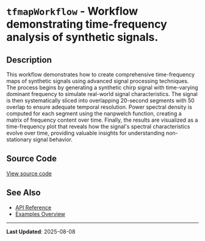 # `tfmapWorkflow` - Workflow demonstrating time-frequency analysis of synthetic signals.

## Description

This workflow demonstrates how to create comprehensive time-frequency maps of synthetic signals using advanced signal processing techniques. The process begins by generating a synthetic chirp signal with time-varying dominant frequency to simulate real-world signal characteristics. The signal is then systematically sliced into overlapping 20-second segments with 50 overlap to ensure adequate temporal resolution. Power spectral density is computed for each segment using the nanpwelch function, creating a matrix of frequency content over time. Finally, the results are visualized as a time-frequency plot that reveals how the signal's spectral characteristics evolve over time, providing valuable insights for understanding non-stationary signal behavior.

## Source Code

[View source code](https://github.com/BSICoS/biosigmat/tree/main/examples/workflows/tfmapWorkflow.m)

## See Also

- [API Reference](../api/index.md)
- [Examples Overview](index.md)

---

**Last Updated**: 2025-08-08

